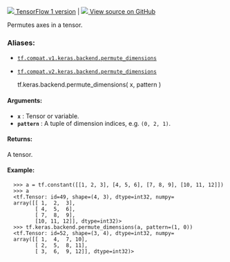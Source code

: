 [ ![](https://tensorflow.google.cn/images/tf_logo_32px.png) TensorFlow 1
version](/versions/r1.15/api_docs/python/tf/keras/backend/permute_dimensions)
|  [ ![](https://tensorflow.google.cn/images/GitHub-Mark-32px.png) View source
on GitHub
](https://github.com/tensorflow/tensorflow/blob/r2.0/tensorflow/python/keras/backend.py#L2740-L2768)  
  
  
Permutes axes in a tensor.

### Aliases:

  * [`tf.compat.v1.keras.backend.permute_dimensions`](/api_docs/python/tf/keras/backend/permute_dimensions)
  * [`tf.compat.v2.keras.backend.permute_dimensions`](/api_docs/python/tf/keras/backend/permute_dimensions)

    
    
    tf.keras.backend.permute_dimensions(
        x,
        pattern
    )
    

#### Arguments:

  * **`x`** : Tensor or variable.
  * **`pattern`** : A tuple of dimension indices, e.g. `(0, 2, 1)`.

#### Returns:

A tensor.

#### Example:

    
    
      >>> a = tf.constant([[1, 2, 3], [4, 5, 6], [7, 8, 9], [10, 11, 12]])
      >>> a
      <tf.Tensor: id=49, shape=(4, 3), dtype=int32, numpy=
      array([[ 1,  2,  3],
             [ 4,  5,  6],
             [ 7,  8,  9],
             [10, 11, 12]], dtype=int32)>
      >>> tf.keras.backend.permute_dimensions(a, pattern=(1, 0))
      <tf.Tensor: id=52, shape=(3, 4), dtype=int32, numpy=
      array([[ 1,  4,  7, 10],
             [ 2,  5,  8, 11],
             [ 3,  6,  9, 12]], dtype=int32)>
    

